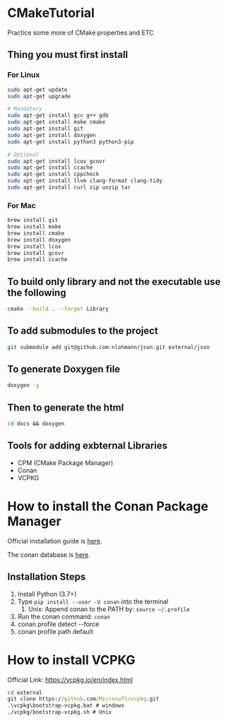 # CMakeTutorial
Practice some more of CMake properties and ETC

## Thing you must first install 
### For Linux
```sh 
sudo apt-get update
sudo apt-get upgrade

# Mandatory 
sudo apt-get install gcc g++ gdb
sudo apt-get install make cmake
sudo apt-get install git
sudo apt-get install doxygen
sudo apt-get install python3 python3-pip

# Optional
sudo apt-get install lcov gcovr
sudo apt-get install ccache
sudo apt-get install cppcheck
sudo apt-get install llvm clang-format clang-tidy
sudo apt-get install curl zip unzip tar
```
### For Mac
```sh 
brew install git
brew install make
brew install cmake
brew install doxygen
brew install lcov
brew install gcovr
brew install ccache
```

## To build only library and not the executable use the following 
```sh
cmake --build . --target Library
```

## To add submodules to the project 
```sh
git submodule add git@github.com:nlohmann/json.git external/json
```

## To generate Doxygen file
```sh
doxygen -g
```
## Then to generate the html 
```sh
cd docs && doxygen
```

## Tools for adding exbternal Libraries
- CPM (CMake Package Manager)
- Conan
- VCPKG

# How to install the Conan Package Manager

Official installation guide is [here](https://docs.conan.io/2/).

The conan database is [here](https://conan.io/center/).

## Installation Steps

1. Install Python (3.7+)
2. Type ``pip install --user -U conan`` into the terminal
   1. Unix: Append conan to the PATH by: ``source ~/.profile``
3. Run the conan command: ``conan``
4. conan profile detect --force
5. conan profile path default

# How to install VCPKG

Official Link: <https://vcpkg.io/en/index.html>

```cmd
cd external
git clone https://github.com/Microsoft/vcpkg.git
.\vcpkg\bootstrap-vcpkg.bat # windows
./vcpkg/bootstrap-vcpkg.sh # Unix
```
